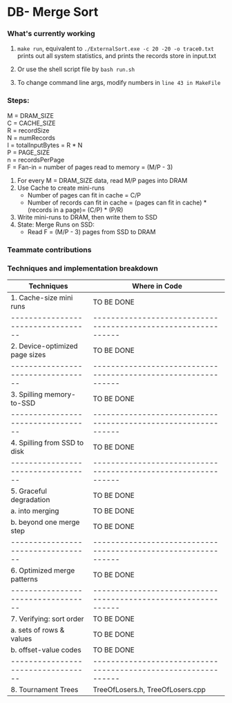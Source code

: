 # DB- Merge Sort

### What's currently working

1. `make run`, equivalent to `./ExternalSort.exe -c 20 -20 -o trace0.txt`
   prints out all system statistics, and prints the records store in input.txt
2. Or use the shell script file by `bash run.sh`

3. To change command line args, modify numbers in `line 43 in MakeFile`

### Steps:

M = DRAM_SIZE  
C = CACHE_SIZE  
R = recordSize  
N = numRecords  
I = totalInputBytes = R \* N  
P = PAGE_SIZE  
n = recordsPerPage  
F = Fan-in = number of pages read to memory = (M/P - 3)  

1. For every M = DRAM_SIZE data, read M/P pages into DRAM
2. Use Cache to create mini-runs
   - Number of pages can fit in cache = C/P
   - Number of records can fit in cache =
     (pages can fit in cache) \* (records in a page)= (C/P) \* (P/R)
3. Write mini-runs to DRAM, then write them to SSD
4. State: Merge Runs on SSD:
   - Read F = (M/P - 3) pages from SSD to DRAM

### Teammate contributions

### Techniques and implementation breakdown
|       Techniques                 |           Where in Code                                      |
|----------------------------------|--------------------------------------------------------------|
| 1. Cache-size mini runs          |           TO BE DONE                                         |
|----------------------------------|--------------------------------------------------------------|
| 2. Device-optimized page sizes   |           TO BE DONE                                         |
|----------------------------------|--------------------------------------------------------------|
| 3. Spilling memory-to-SSD        |           TO BE DONE                                         |
|----------------------------------|--------------------------------------------------------------|
| 4. Spilling from SSD to disk     |           TO BE DONE                                         |
|----------------------------------|--------------------------------------------------------------|
| 5. Graceful degradation          |           TO BE DONE                                         |
|   a. into merging                |           TO BE DONE                                         |
|   b. beyond one merge step       |           TO BE DONE                                         |
|----------------------------------|--------------------------------------------------------------|
| 6. Optimized merge patterns      |           TO BE DONE                                         |
|----------------------------------|--------------------------------------------------------------|
| 7. Verifying: sort order         |           TO BE DONE                                         |
|    a. sets of rows & values      |           TO BE DONE                                         |
|    b. offset-value codes         |           TO BE DONE                                         |
|----------------------------------|--------------------------------------------------------------|
| 8. Tournament Trees              |         TreeOfLosers.h, TreeOfLosers.cpp                     |
